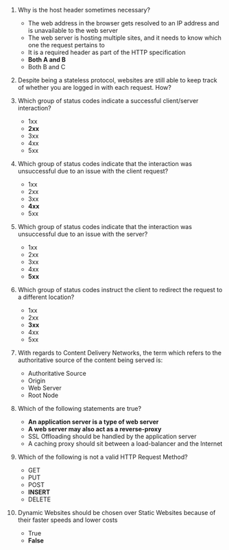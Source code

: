 1. Why is the host header sometimes necessary?
    - The web address in the browser gets resolved to an IP address and is unavailable to the web server
    - The web server is hosting multiple sites, and it needs to know which one the request pertains to
    - It is a required header as part of the HTTP specification
    - **Both A and B**
    - Both B and C

1. Despite being a stateless protocol, websites are still able to keep track of whether you are logged in with each request.  How?


1. Which group of status codes indicate a successful client/server interaction?
    - 1xx
    - **2xx**
    - 3xx
    - 4xx
    - 5xx

1. Which group of status codes indicate that the interaction was unsuccessful due to an issue with the client request?
    - 1xx
    - 2xx
    - 3xx
    - **4xx**
    - 5xx

1. Which group of status codes indicate that the interaction was unsuccessful due to an issue with the server?
    - 1xx
    - 2xx
    - 3xx
    - 4xx
    - **5xx**

1. Which group of status codes instruct the client to redirect the request to a different location?
    - 1xx
    - 2xx
    - **3xx**
    - 4xx
    - 5xx
1. With regards to Content Delivery Networks, the term which refers to the authoritative source of the content being served is:
    - Authoritative Source
    - Origin
    - Web Server
    - Root Node

1. Which of the following statements are true?
    - **An application server is a type of web server**
    - **A web server may also act as a reverse-proxy**
    - SSL Offloading should be handled by the application server
    - A caching proxy should sit between a load-balancer and the Internet

1. Which of the following is not a valid HTTP Request Method?
    - GET
    - PUT
    - POST
    - **INSERT**
    - DELETE
1. Dynamic Websites should be chosen over Static Websites because of their faster speeds and lower costs
    - True
    - **False**